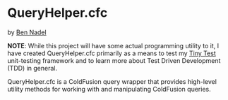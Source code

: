 
# QueryHelper.cfc

by [Ben Nadel][1]

**NOTE**: While this project will have some actual programming utility to it, 
I have created QueryHelper.cfc primarily as a means to test my [Tiny Test][2]
unit-testing framework and to learn more about Test Driven Development (TDD)
in general.

QueryHelper.cfc is a ColdFusion query wrapper that provides high-level utility
methods for working with and manipulating ColdFusion queries. 


[1]: http://www.bennadel.com
[2]: https://github.com/bennadel/TinyTest